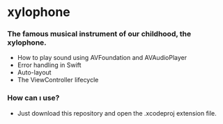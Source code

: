 # xylophone

### The famous musical instrument of our childhood, the xylophone.

* How to play sound using AVFoundation and AVAudioPlayer
* Error handling in Swift
* Auto-layout
* The ViewController lifecycle


### How can ı use?
* Just download this repository and open the .xcodeproj extension file.
